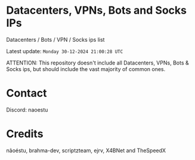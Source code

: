 # Datacenters, VPNs, Bots and Socks IPs
 
Datacenters / Bots / VPN / Socks ips list

Latest update: `Monday 30-12-2024 21:00:28 UTC` 

ATTENTION: This repository doesn't include all Datacenters, VPNs, Bots & Socks ips, 
but should include the vast majority of common ones.

# Contact
Discord: naoestu

# Credits
nãoéstu, brahma-dev, scriptzteam, ejrv, X4BNet and TheSpeedX
